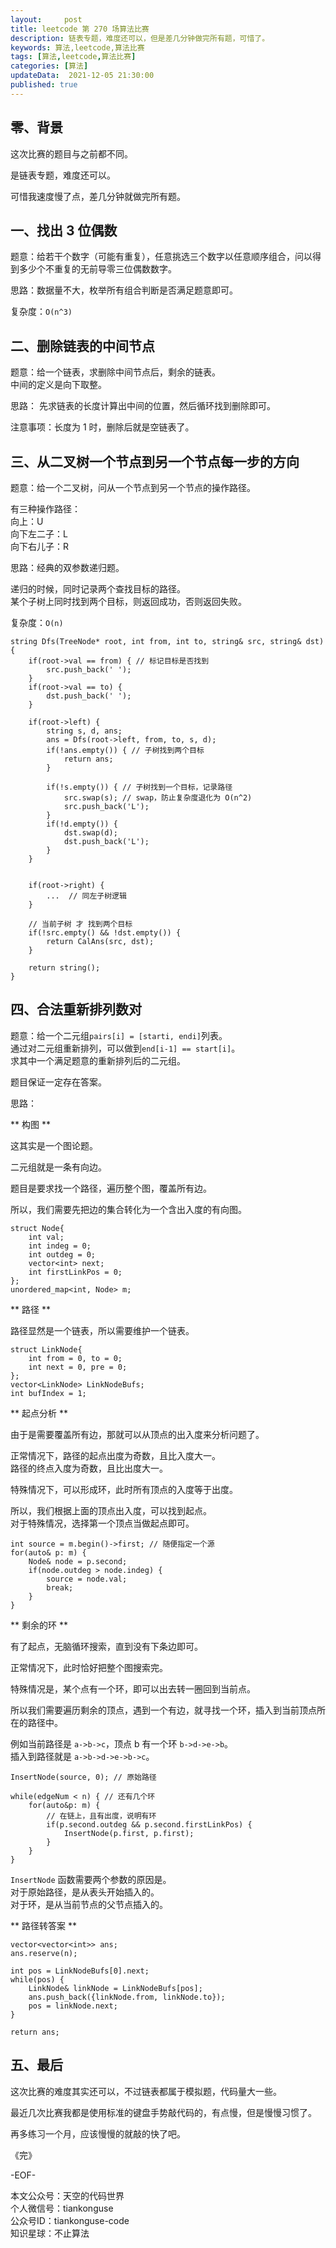 ```yaml
---   
layout:     post  
title: leetcode 第 270 场算法比赛  
description: 链表专题，难度还可以，但是差几分钟做完所有题，可惜了。       
keywords: 算法,leetcode,算法比赛  
tags: [算法,leetcode,算法比赛]    
categories: [算法]  
updateData:  2021-12-05 21:30:00  
published: true  
---  
```



## 零、背景  


这次比赛的题目与之前都不同。  


是链表专题，难度还可以。  


可惜我速度慢了点，差几分钟就做完所有题。  


## 一、找出 3 位偶数  


题意：给若干个数字（可能有重复），任意挑选三个数字以任意顺序组合，问以得到多少个不重复的无前导零三位偶数数字。  


思路：数据量不大，枚举所有组合判断是否满足题意即可。  


复杂度：`O(n^3)`  



## 二、删除链表的中间节点  


题意：给一个链表，求删除中间节点后，剩余的链表。  
中间的定义是向下取整。  


思路： 先求链表的长度计算出中间的位置，然后循环找到删除即可。  


注意事项：长度为 1 时，删除后就是空链表了。  


## 三、从二叉树一个节点到另一个节点每一步的方向  


题意：给一个二叉树，问从一个节点到另一个节点的操作路径。  


有三种操作路径：  
向上：U  
向下左二子：L  
向下右儿子：R  


思路：经典的双参数递归题。  


递归的时候，同时记录两个查找目标的路径。  
某个子树上同时找到两个目标，则返回成功，否则返回失败。  


复杂度：`O(n)`  


```
string Dfs(TreeNode* root, int from, int to, string& src, string& dst){
    if(root->val == from) { // 标记目标是否找到
        src.push_back(' ');
    }
    if(root->val == to) {
        dst.push_back(' ');
    }

    if(root->left) {
        string s, d, ans;
        ans = Dfs(root->left, from, to, s, d);
        if(!ans.empty()) { // 子树找到两个目标
            return ans;
        }

        if(!s.empty()) { // 子树找到一个目标，记录路径
            src.swap(s); // swap，防止复杂度退化为 O(n^2)
            src.push_back('L');
        }
        if(!d.empty()) {
            dst.swap(d);
            dst.push_back('L');
        }
    }


    if(root->right) {
        ...  // 同左子树逻辑
    }

    // 当前子树 才 找到两个目标
    if(!src.empty() && !dst.empty()) {
        return CalAns(src, dst);
    }

    return string();
}
```


## 四、合法重新排列数对  


题意：给一个二元组`pairs[i] = [starti, endi]`列表。  
通过对二元组重新排列，可以做到`end[i-1] == start[i]`。  
求其中一个满足题意的重新排列后的二元组。  


题目保证一定存在答案。  


思路：  


** 构图 **  


这其实是一个图论题。  


二元组就是一条有向边。  


题目是要求找一个路径，遍历整个图，覆盖所有边。  


所以，我们需要先把边的集合转化为一个含出入度的有向图。  


```
struct Node{
    int val;
    int indeg = 0;
    int outdeg = 0;
    vector<int> next;
    int firstLinkPos = 0;
};
unordered_map<int, Node> m;
```


** 路径 **  

路径显然是一个链表，所以需要维护一个链表。  


```
struct LinkNode{
    int from = 0, to = 0;
    int next = 0, pre = 0;
};
vector<LinkNode> LinkNodeBufs;
int bufIndex = 1;
```


** 起点分析 **  


由于是需要覆盖所有边，那就可以从顶点的出入度来分析问题了。  


正常情况下，路径的起点出度为奇数，且比入度大一。  
路径的终点入度为奇数，且比出度大一。  


特殊情况下，可以形成环，此时所有顶点的入度等于出度。  



所以，我们根据上面的顶点出入度，可以找到起点。  
对于特殊情况，选择第一个顶点当做起点即可。  


```
int source = m.begin()->first; // 随便指定一个源
for(auto& p: m) {
    Node& node = p.second;
    if(node.outdeg > node.indeg) {
        source = node.val;
        break;
    }
}
```


** 剩余的环 **  


有了起点，无脑循环搜索，直到没有下条边即可。  


正常情况下，此时恰好把整个图搜索完。   


特殊情况是，某个点有一个环，即可以出去转一圈回到当前点。  


所以我们需要遍历剩余的顶点，遇到一个有边，就寻找一个环，插入到当前顶点所在的路径中。  


例如当前路径是 `a->b->c`，顶点 b 有一个环 `b->d->e->b`。  
插入到路径就是 `a->b->d->e->b->c`。  


```
InsertNode(source, 0); // 原始路径

while(edgeNum < n) { // 还有几个环
    for(auto&p: m) {
        // 在链上，且有出度，说明有环
        if(p.second.outdeg && p.second.firstLinkPos) { 
            InsertNode(p.first, p.first);
        }
    }
}
```


`InsertNode` 函数需要两个参数的原因是。  
对于原始路径，是从表头开始插入的。  
对于环，是从当前节点的父节点插入的。  



** 路径转答案 **  


```
vector<vector<int>> ans;
ans.reserve(n);

int pos = LinkNodeBufs[0].next;
while(pos) {
    LinkNode& linkNode = LinkNodeBufs[pos];
    ans.push_back({linkNode.from, linkNode.to});
    pos = linkNode.next;
}

return ans;
```


## 五、最后  


这次比赛的难度其实还可以，不过链表都属于模拟题，代码量大一些。  


最近几次比赛我都是使用标准的键盘手势敲代码的，有点慢，但是慢慢习惯了。  


再多练习一个月，应该慢慢的就敲的快了吧。  




《完》  


-EOF-  



本文公众号：天空的代码世界  
个人微信号：tiankonguse  
公众号ID：tiankonguse-code  
知识星球：不止算法  


